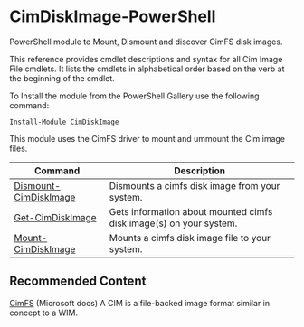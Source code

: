 # CimDiskImage-PowerShell

PowerShell module to Mount, Dismount and discover CimFS disk images.

This reference provides cmdlet descriptions and syntax for all Cim Image File cmdlets. It lists the cmdlets in alphabetical order based on the verb at the beginning of the cmdlet.

To Install the module from the PowerShell Gallery use the following command:

```
Install-Module CimDiskImage
```

This module uses the CimFS driver to mount and ummount the Cim image files.

| Command      | Description |
| ----------- | ----------- |
| [Dismount-CimDiskImage](https://github.com/JimMoyle/CimDiskImage-PowerShell/blob/main/Help/DisMount-CimDiskImage.md)      | Dismounts a cimfs disk image from your system.       |
| [Get-CimDiskImage](https://github.com/JimMoyle/CimDiskImage-PowerShell/blob/main/Help/Get-CimDiskImage.md)   | Gets information about mounted cimfs disk image(s) on your system.       |
| [Mount-CimDiskImage](https://github.com/JimMoyle/CimDiskImage-PowerShell/blob/main/Help/Mount-CimDiskImage.md)   | Mounts a cimfs disk image file to your system.       |

## Recommended Content
[CimFS](https://docs.microsoft.com/windows/win32/api/_cimfs/) (Microsoft docs)
A CIM is a file-backed image format similar in concept to a WIM.
